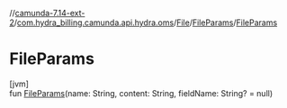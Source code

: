 //[camunda-7.14-ext-2](../../../../index.md)/[com.hydra_billing.camunda.api.hydra.oms](../../index.md)/[File](../index.md)/[FileParams](index.md)/[FileParams](-file-params.md)

# FileParams

[jvm]\
fun [FileParams](-file-params.md)(name: String, content: String, fieldName: String? = null)
